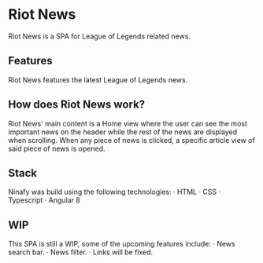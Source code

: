 # Riot News

Riot News is a SPA for League of Legends related news.

## Features

Riot News features the latest League of Legends news.

## How does Riot News work?

Riot News' main content is a Home view where the user can see the most important news on the header while the rest of the news are displayed when scrolling. 
When any piece of news is clicked, a specific article view of said piece of news is opened.

## Stack

Ninafy was build using the following technologies:
· HTML
· CSS
· Typescript
· Angular 8 

## WIP

This SPA is still a WIP, some of the upcoming features include:
· News search bar.
· News filter.
· Links will be fixed.
